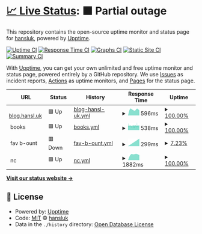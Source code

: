 # [📈 Live Status](https://hansluk.github.io/status): <!--live status--> **🟧 Partial outage**

This repository contains the open-source uptime monitor and status page for [hansluk](https://hansluk.github.io/status), powered by [Upptime](https://github.com/upptime/upptime).

[![Uptime CI](https://github.com/hansluk/status/workflows/Uptime%20CI/badge.svg)](https://github.com/hansluk/status/actions?query=workflow%3A%22Uptime+CI%22)
[![Response Time CI](https://github.com/hansluk/status/workflows/Response%20Time%20CI/badge.svg)](https://github.com/hansluk/status/actions?query=workflow%3A%22Response+Time+CI%22)
[![Graphs CI](https://github.com/hansluk/status/workflows/Graphs%20CI/badge.svg)](https://github.com/hansluk/status/actions?query=workflow%3A%22Graphs+CI%22)
[![Static Site CI](https://github.com/hansluk/status/workflows/Static%20Site%20CI/badge.svg)](https://github.com/hansluk/status/actions?query=workflow%3A%22Static+Site+CI%22)
[![Summary CI](https://github.com/hansluk/status/workflows/Summary%20CI/badge.svg)](https://github.com/hansluk/status/actions?query=workflow%3A%22Summary+CI%22)

With [Upptime](https://upptime.js.org), you can get your own unlimited and free uptime monitor and status page, powered entirely by a GitHub repository. We use [Issues](https://github.com/hansluk/status/issues) as incident reports, [Actions](https://github.com/hansluk/status/actions) as uptime monitors, and [Pages](https://hansluk.github.io/status) for the status page.

<!--start: status pages-->
<!-- This summary is generated by Upptime (https://github.com/upptime/upptime) -->
<!-- Do not edit this manually, your changes will be overwritten -->
<!-- prettier-ignore -->
| URL | Status | History | Response Time | Uptime |
| --- | ------ | ------- | ------------- | ------ |
| <img alt="" src="https://favicons.githubusercontent.com/blog.hansl.uk" height="13"> [blog.hansl.uk](https://blog.hansl.uk) | 🟩 Up | [blog-hansl-uk.yml](https://github.com/hansluk/status/commits/HEAD/history/blog-hansl-uk.yml) | <details><summary><img alt="Response time graph" src="./graphs/blog-hansl-uk/response-time-week.png" height="20"> 596ms</summary><br><a href="https://hansluk.github.io/status/history/blog-hansl-uk"><img alt="Response time 596" src="https://img.shields.io/endpoint?url=https%3A%2F%2Fraw.githubusercontent.com%2Fhansluk%2Fstatus%2FHEAD%2Fapi%2Fblog-hansl-uk%2Fresponse-time.json"></a><br><a href="https://hansluk.github.io/status/history/blog-hansl-uk"><img alt="24-hour response time 596" src="https://img.shields.io/endpoint?url=https%3A%2F%2Fraw.githubusercontent.com%2Fhansluk%2Fstatus%2FHEAD%2Fapi%2Fblog-hansl-uk%2Fresponse-time-day.json"></a><br><a href="https://hansluk.github.io/status/history/blog-hansl-uk"><img alt="7-day response time 596" src="https://img.shields.io/endpoint?url=https%3A%2F%2Fraw.githubusercontent.com%2Fhansluk%2Fstatus%2FHEAD%2Fapi%2Fblog-hansl-uk%2Fresponse-time-week.json"></a><br><a href="https://hansluk.github.io/status/history/blog-hansl-uk"><img alt="30-day response time 596" src="https://img.shields.io/endpoint?url=https%3A%2F%2Fraw.githubusercontent.com%2Fhansluk%2Fstatus%2FHEAD%2Fapi%2Fblog-hansl-uk%2Fresponse-time-month.json"></a><br><a href="https://hansluk.github.io/status/history/blog-hansl-uk"><img alt="1-year response time 596" src="https://img.shields.io/endpoint?url=https%3A%2F%2Fraw.githubusercontent.com%2Fhansluk%2Fstatus%2FHEAD%2Fapi%2Fblog-hansl-uk%2Fresponse-time-year.json"></a></details> | <details><summary><a href="https://hansluk.github.io/status/history/blog-hansl-uk">100.00%</a></summary><a href="https://hansluk.github.io/status/history/blog-hansl-uk"><img alt="All-time uptime 100.00%" src="https://img.shields.io/endpoint?url=https%3A%2F%2Fraw.githubusercontent.com%2Fhansluk%2Fstatus%2FHEAD%2Fapi%2Fblog-hansl-uk%2Fuptime.json"></a><br><a href="https://hansluk.github.io/status/history/blog-hansl-uk"><img alt="24-hour uptime 100.00%" src="https://img.shields.io/endpoint?url=https%3A%2F%2Fraw.githubusercontent.com%2Fhansluk%2Fstatus%2FHEAD%2Fapi%2Fblog-hansl-uk%2Fuptime-day.json"></a><br><a href="https://hansluk.github.io/status/history/blog-hansl-uk"><img alt="7-day uptime 100.00%" src="https://img.shields.io/endpoint?url=https%3A%2F%2Fraw.githubusercontent.com%2Fhansluk%2Fstatus%2FHEAD%2Fapi%2Fblog-hansl-uk%2Fuptime-week.json"></a><br><a href="https://hansluk.github.io/status/history/blog-hansl-uk"><img alt="30-day uptime 100.00%" src="https://img.shields.io/endpoint?url=https%3A%2F%2Fraw.githubusercontent.com%2Fhansluk%2Fstatus%2FHEAD%2Fapi%2Fblog-hansl-uk%2Fuptime-month.json"></a><br><a href="https://hansluk.github.io/status/history/blog-hansl-uk"><img alt="1-year uptime 100.00%" src="https://img.shields.io/endpoint?url=https%3A%2F%2Fraw.githubusercontent.com%2Fhansluk%2Fstatus%2FHEAD%2Fapi%2Fblog-hansl-uk%2Fuptime-year.json"></a></details>
| <img alt="" src="https://favicons.githubusercontent.com/null" height="13"> books | 🟩 Up | [books.yml](https://github.com/hansluk/status/commits/HEAD/history/books.yml) | <details><summary><img alt="Response time graph" src="./graphs/books/response-time-week.png" height="20"> 538ms</summary><br><a href="https://hansluk.github.io/status/history/books"><img alt="Response time 538" src="https://img.shields.io/endpoint?url=https%3A%2F%2Fraw.githubusercontent.com%2Fhansluk%2Fstatus%2FHEAD%2Fapi%2Fbooks%2Fresponse-time.json"></a><br><a href="https://hansluk.github.io/status/history/books"><img alt="24-hour response time 538" src="https://img.shields.io/endpoint?url=https%3A%2F%2Fraw.githubusercontent.com%2Fhansluk%2Fstatus%2FHEAD%2Fapi%2Fbooks%2Fresponse-time-day.json"></a><br><a href="https://hansluk.github.io/status/history/books"><img alt="7-day response time 538" src="https://img.shields.io/endpoint?url=https%3A%2F%2Fraw.githubusercontent.com%2Fhansluk%2Fstatus%2FHEAD%2Fapi%2Fbooks%2Fresponse-time-week.json"></a><br><a href="https://hansluk.github.io/status/history/books"><img alt="30-day response time 538" src="https://img.shields.io/endpoint?url=https%3A%2F%2Fraw.githubusercontent.com%2Fhansluk%2Fstatus%2FHEAD%2Fapi%2Fbooks%2Fresponse-time-month.json"></a><br><a href="https://hansluk.github.io/status/history/books"><img alt="1-year response time 538" src="https://img.shields.io/endpoint?url=https%3A%2F%2Fraw.githubusercontent.com%2Fhansluk%2Fstatus%2FHEAD%2Fapi%2Fbooks%2Fresponse-time-year.json"></a></details> | <details><summary><a href="https://hansluk.github.io/status/history/books">100.00%</a></summary><a href="https://hansluk.github.io/status/history/books"><img alt="All-time uptime 100.00%" src="https://img.shields.io/endpoint?url=https%3A%2F%2Fraw.githubusercontent.com%2Fhansluk%2Fstatus%2FHEAD%2Fapi%2Fbooks%2Fuptime.json"></a><br><a href="https://hansluk.github.io/status/history/books"><img alt="24-hour uptime 100.00%" src="https://img.shields.io/endpoint?url=https%3A%2F%2Fraw.githubusercontent.com%2Fhansluk%2Fstatus%2FHEAD%2Fapi%2Fbooks%2Fuptime-day.json"></a><br><a href="https://hansluk.github.io/status/history/books"><img alt="7-day uptime 100.00%" src="https://img.shields.io/endpoint?url=https%3A%2F%2Fraw.githubusercontent.com%2Fhansluk%2Fstatus%2FHEAD%2Fapi%2Fbooks%2Fuptime-week.json"></a><br><a href="https://hansluk.github.io/status/history/books"><img alt="30-day uptime 100.00%" src="https://img.shields.io/endpoint?url=https%3A%2F%2Fraw.githubusercontent.com%2Fhansluk%2Fstatus%2FHEAD%2Fapi%2Fbooks%2Fuptime-month.json"></a><br><a href="https://hansluk.github.io/status/history/books"><img alt="1-year uptime 100.00%" src="https://img.shields.io/endpoint?url=https%3A%2F%2Fraw.githubusercontent.com%2Fhansluk%2Fstatus%2FHEAD%2Fapi%2Fbooks%2Fuptime-year.json"></a></details>
| <img alt="" src="https://favicons.githubusercontent.com/null" height="13"> fav b-ount | 🟥 Down | [fav-b-ount.yml](https://github.com/hansluk/status/commits/HEAD/history/fav-b-ount.yml) | <details><summary><img alt="Response time graph" src="./graphs/fav-b-ount/response-time-week.png" height="20"> 299ms</summary><br><a href="https://hansluk.github.io/status/history/fav-b-ount"><img alt="Response time 299" src="https://img.shields.io/endpoint?url=https%3A%2F%2Fraw.githubusercontent.com%2Fhansluk%2Fstatus%2FHEAD%2Fapi%2Ffav-b-ount%2Fresponse-time.json"></a><br><a href="https://hansluk.github.io/status/history/fav-b-ount"><img alt="24-hour response time 299" src="https://img.shields.io/endpoint?url=https%3A%2F%2Fraw.githubusercontent.com%2Fhansluk%2Fstatus%2FHEAD%2Fapi%2Ffav-b-ount%2Fresponse-time-day.json"></a><br><a href="https://hansluk.github.io/status/history/fav-b-ount"><img alt="7-day response time 299" src="https://img.shields.io/endpoint?url=https%3A%2F%2Fraw.githubusercontent.com%2Fhansluk%2Fstatus%2FHEAD%2Fapi%2Ffav-b-ount%2Fresponse-time-week.json"></a><br><a href="https://hansluk.github.io/status/history/fav-b-ount"><img alt="30-day response time 299" src="https://img.shields.io/endpoint?url=https%3A%2F%2Fraw.githubusercontent.com%2Fhansluk%2Fstatus%2FHEAD%2Fapi%2Ffav-b-ount%2Fresponse-time-month.json"></a><br><a href="https://hansluk.github.io/status/history/fav-b-ount"><img alt="1-year response time 299" src="https://img.shields.io/endpoint?url=https%3A%2F%2Fraw.githubusercontent.com%2Fhansluk%2Fstatus%2FHEAD%2Fapi%2Ffav-b-ount%2Fresponse-time-year.json"></a></details> | <details><summary><a href="https://hansluk.github.io/status/history/fav-b-ount">7.23%</a></summary><a href="https://hansluk.github.io/status/history/fav-b-ount"><img alt="All-time uptime 7.23%" src="https://img.shields.io/endpoint?url=https%3A%2F%2Fraw.githubusercontent.com%2Fhansluk%2Fstatus%2FHEAD%2Fapi%2Ffav-b-ount%2Fuptime.json"></a><br><a href="https://hansluk.github.io/status/history/fav-b-ount"><img alt="24-hour uptime 7.23%" src="https://img.shields.io/endpoint?url=https%3A%2F%2Fraw.githubusercontent.com%2Fhansluk%2Fstatus%2FHEAD%2Fapi%2Ffav-b-ount%2Fuptime-day.json"></a><br><a href="https://hansluk.github.io/status/history/fav-b-ount"><img alt="7-day uptime 7.23%" src="https://img.shields.io/endpoint?url=https%3A%2F%2Fraw.githubusercontent.com%2Fhansluk%2Fstatus%2FHEAD%2Fapi%2Ffav-b-ount%2Fuptime-week.json"></a><br><a href="https://hansluk.github.io/status/history/fav-b-ount"><img alt="30-day uptime 7.23%" src="https://img.shields.io/endpoint?url=https%3A%2F%2Fraw.githubusercontent.com%2Fhansluk%2Fstatus%2FHEAD%2Fapi%2Ffav-b-ount%2Fuptime-month.json"></a><br><a href="https://hansluk.github.io/status/history/fav-b-ount"><img alt="1-year uptime 7.23%" src="https://img.shields.io/endpoint?url=https%3A%2F%2Fraw.githubusercontent.com%2Fhansluk%2Fstatus%2FHEAD%2Fapi%2Ffav-b-ount%2Fuptime-year.json"></a></details>
| <img alt="" src="https://favicons.githubusercontent.com/null" height="13"> nc | 🟩 Up | [nc.yml](https://github.com/hansluk/status/commits/HEAD/history/nc.yml) | <details><summary><img alt="Response time graph" src="./graphs/nc/response-time-week.png" height="20"> 1882ms</summary><br><a href="https://hansluk.github.io/status/history/nc"><img alt="Response time 1882" src="https://img.shields.io/endpoint?url=https%3A%2F%2Fraw.githubusercontent.com%2Fhansluk%2Fstatus%2FHEAD%2Fapi%2Fnc%2Fresponse-time.json"></a><br><a href="https://hansluk.github.io/status/history/nc"><img alt="24-hour response time 1882" src="https://img.shields.io/endpoint?url=https%3A%2F%2Fraw.githubusercontent.com%2Fhansluk%2Fstatus%2FHEAD%2Fapi%2Fnc%2Fresponse-time-day.json"></a><br><a href="https://hansluk.github.io/status/history/nc"><img alt="7-day response time 1882" src="https://img.shields.io/endpoint?url=https%3A%2F%2Fraw.githubusercontent.com%2Fhansluk%2Fstatus%2FHEAD%2Fapi%2Fnc%2Fresponse-time-week.json"></a><br><a href="https://hansluk.github.io/status/history/nc"><img alt="30-day response time 1882" src="https://img.shields.io/endpoint?url=https%3A%2F%2Fraw.githubusercontent.com%2Fhansluk%2Fstatus%2FHEAD%2Fapi%2Fnc%2Fresponse-time-month.json"></a><br><a href="https://hansluk.github.io/status/history/nc"><img alt="1-year response time 1882" src="https://img.shields.io/endpoint?url=https%3A%2F%2Fraw.githubusercontent.com%2Fhansluk%2Fstatus%2FHEAD%2Fapi%2Fnc%2Fresponse-time-year.json"></a></details> | <details><summary><a href="https://hansluk.github.io/status/history/nc">100.00%</a></summary><a href="https://hansluk.github.io/status/history/nc"><img alt="All-time uptime 100.00%" src="https://img.shields.io/endpoint?url=https%3A%2F%2Fraw.githubusercontent.com%2Fhansluk%2Fstatus%2FHEAD%2Fapi%2Fnc%2Fuptime.json"></a><br><a href="https://hansluk.github.io/status/history/nc"><img alt="24-hour uptime 100.00%" src="https://img.shields.io/endpoint?url=https%3A%2F%2Fraw.githubusercontent.com%2Fhansluk%2Fstatus%2FHEAD%2Fapi%2Fnc%2Fuptime-day.json"></a><br><a href="https://hansluk.github.io/status/history/nc"><img alt="7-day uptime 100.00%" src="https://img.shields.io/endpoint?url=https%3A%2F%2Fraw.githubusercontent.com%2Fhansluk%2Fstatus%2FHEAD%2Fapi%2Fnc%2Fuptime-week.json"></a><br><a href="https://hansluk.github.io/status/history/nc"><img alt="30-day uptime 100.00%" src="https://img.shields.io/endpoint?url=https%3A%2F%2Fraw.githubusercontent.com%2Fhansluk%2Fstatus%2FHEAD%2Fapi%2Fnc%2Fuptime-month.json"></a><br><a href="https://hansluk.github.io/status/history/nc"><img alt="1-year uptime 100.00%" src="https://img.shields.io/endpoint?url=https%3A%2F%2Fraw.githubusercontent.com%2Fhansluk%2Fstatus%2FHEAD%2Fapi%2Fnc%2Fuptime-year.json"></a></details>

<!--end: status pages-->

[**Visit our status website →**](https://hansluk.github.io/status)

## 📄 License

- Powered by: [Upptime](https://github.com/upptime/upptime)
- Code: [MIT](./LICENSE) © [hansluk](https://hansluk.github.io/status)
- Data in the `./history` directory: [Open Database License](https://opendatacommons.org/licenses/odbl/1-0/)
